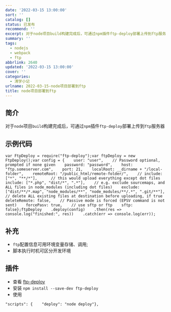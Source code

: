 ```yaml
---
date: '2022-03-15 13:00:00'
sort: ''
catalog: []
status: 已发布
recommend: ''
excerpt: 对于node项目build构建完成后，可通过npm插件ftp-deploy部署上传到ftp服务器
summary: ''
tags:
  - nodejs
  - webpack
  - ftp
abbrlink: 2640
updated: '2022-03-15 13:00:00'
cover: ''
categories:
  - 清学小记
urlname: 2022-03-15-node项目部署到ftp
title: node项目部署到ftp
---
```


## 简介


对于`node`项目`build`构建完成后，可通过`npm`插件`ftp-deploy`部署上传到`ftp`服务器


## 示例代码


```text
var FtpDeploy = require("ftp-deploy");var ftpDeploy = new FtpDeploy();var config = {    user: "user",    // Password optional, prompted if none given    password: "password",    host: "ftp.someserver.com",    port: 21,    localRoot: __dirname + "/local-folder",    remoteRoot: "/public_html/remote-folder/",    // include: ["*", "**/*"],      // this would upload everything except dot files    include: ["*.php", "dist/*", ".*"],    // e.g. exclude sourcemaps, and ALL files in node_modules (including dot files)    exclude: ["dist/**/*.map", "node_modules/**", "node_modules/**/.*", ".git/**"],    // delete ALL existing files at destination before uploading, if true    deleteRemote: false,    // Passive mode is forced (EPSV command is not sent)    forcePasv: true,    // use sftp or ftp    sftp: false};ftpDeploy    .deploy(config)    .then(res => console.log("finished:", res))    .catch(err => console.log(err));
```


## 补充

- `ftp`配置信息可用环境变量存储、调用;
- 脚本执行时机可区分开发环境

## 插件

- 查看 [ftp-deploy](https://www.npmjs.com/package/ftp-deploy)
- 安装 `npm install --save-dev ftp-deploy`
- 使用

```text
"scripts": {    "deploy": "node deploy"},
```

